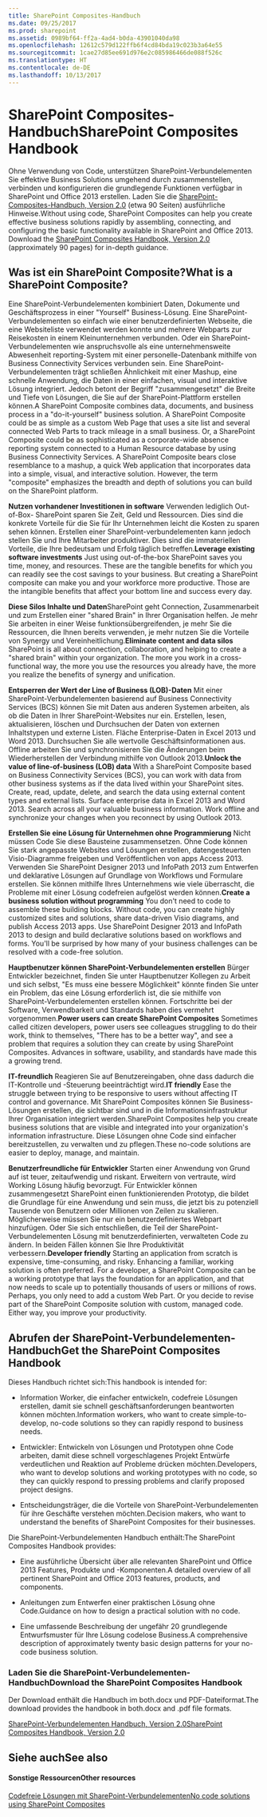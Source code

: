 ```yaml
---
title: SharePoint Composites-Handbuch
ms.date: 09/25/2017
ms.prod: sharepoint
ms.assetid: 0989bf64-ff2a-4ad4-b0da-43901040da98
ms.openlocfilehash: 12612c579d122ffb6f4cd84bda19c023b3a64e55
ms.sourcegitcommit: 1cae27d85ee691d976e2c085986466de088f526c
ms.translationtype: HT
ms.contentlocale: de-DE
ms.lasthandoff: 10/13/2017
---
```

# <a name="sharepoint-composites-handbook"></a><span data-ttu-id="d8eeb-102">SharePoint Composites-Handbuch</span><span class="sxs-lookup"><span data-stu-id="d8eeb-102">SharePoint Composites Handbook</span></span>
<span data-ttu-id="d8eeb-p101">Ohne Verwendung von Code, unterstützen SharePoint-Verbundelementen Sie effektive Business Solutions umgehend durch zusammenstellen, verbinden und konfigurieren die grundlegende Funktionen verfügbar in SharePoint und Office 2013 erstellen. Laden Sie die  [SharePoint-Composites-Handbuch, Version 2.0](http://www.microsoft.com/en-us/download/details.aspx?id=36055) (etwa 90 Seiten) ausführliche Hinweise.</span><span class="sxs-lookup"><span data-stu-id="d8eeb-p101">Without using code, SharePoint Composites can help you create effective business solutions rapidly by assembling, connecting, and configuring the basic functionality available in SharePoint and Office 2013. Download the  [SharePoint Composites Handbook, Version 2.0](http://www.microsoft.com/en-us/download/details.aspx?id=36055) (approximately 90 pages) for in-depth guidance.</span></span>
## <a name="what-is-a-sharepoint-composite"></a><span data-ttu-id="d8eeb-105">Was ist ein SharePoint Composite?</span><span class="sxs-lookup"><span data-stu-id="d8eeb-105">What is a SharePoint Composite?</span></span>

<span data-ttu-id="d8eeb-p102">Eine SharePoint-Verbundelementen kombiniert Daten, Dokumente und Geschäftsprozess in einer "Yourself" Business-Lösung. Eine SharePoint-Verbundelementen so einfach wie einer benutzerdefinierten Webseite, die eine Websiteliste verwendet werden konnte und mehrere Webparts zur Reisekosten in einem Kleinunternehmen verbunden. Oder ein SharePoint-Verbundelementen wie anspruchsvolle als eine unternehmensweite Abwesenheit reporting-System mit einer personelle-Datenbank mithilfe von Business Connectivity Services verbunden sein. Eine SharePoint-Verbundelementen trägt schließen Ähnlichkeit mit einer Mashup, eine schnelle Anwendung, die Daten in einer einfachen, visual und interaktive Lösung integriert. Jedoch betont der Begriff "zusammengesetzt" die Breite und Tiefe von Lösungen, die Sie auf der SharePoint-Plattform erstellen können.</span><span class="sxs-lookup"><span data-stu-id="d8eeb-p102">A SharePoint Composite combines data, documents, and business process in a "do-it-yourself" business solution. A SharePoint Composite could be as simple as a custom Web Page that uses a site list and several connected Web Parts to track mileage in a small business. Or, a SharePoint Composite could be as sophisticated as a corporate-wide absence reporting system connected to a Human Resource database by using Business Connectivity Services. A SharePoint Composite bears close resemblance to a mashup, a quick Web application that incorporates data into a simple, visual, and interactive solution. However, the term "composite" emphasizes the breadth and depth of solutions you can build on the SharePoint platform.</span></span>
  
    
    
 <span data-ttu-id="d8eeb-p103">**Nutzen vorhandener Investitionen in software** Verwenden lediglich Out-of-Box- SharePoint sparen Sie Zeit, Geld und Ressourcen. Dies sind die konkrete Vorteile für die Sie für Ihr Unternehmen leicht die Kosten zu sparen sehen können. Erstellen einer SharePoint-verbundelementen kann jedoch stellen Sie und Ihre Mitarbeiter produktiver. Dies sind die immateriellen Vorteile, die Ihre bedeutsam und Erfolg täglich betreffen.</span><span class="sxs-lookup"><span data-stu-id="d8eeb-p103">**Leverage existing software investments** Just using out-of-the-box SharePoint saves you time, money, and resources. These are the tangible benefits for which you can readily see the cost savings to your business. But creating a SharePoint composite can make you and your workforce more productive. Those are the intangible benefits that affect your bottom line and success every day.</span></span>
  
    
    
 <span data-ttu-id="d8eeb-p104">**Diese Silos Inhalte und Daten**SharePoint geht Connection, Zusammenarbeit und zum Erstellen einer "shared Brain" in Ihrer Organisation helfen. Je mehr Sie arbeiten in einer Weise funktionsübergreifenden, je mehr Sie die Ressourcen, die Ihnen bereits verwenden, je mehr nutzen Sie die Vorteile von Synergy und Vereinheitlichung.</span><span class="sxs-lookup"><span data-stu-id="d8eeb-p104">**Eliminate content and data silos** SharePoint is all about connection, collaboration, and helping to create a "shared brain" within your organization. The more you work in a cross-functional way, the more you use the resources you already have, the more you realize the benefits of synergy and unification.</span></span>
  
    
    
 <span data-ttu-id="d8eeb-p105">**Entsperren der Wert der Line of Business (LOB)-Daten** Mit einer SharePoint-Verbundelementen basierend auf Business Connectivity Services (BCS) können Sie mit Daten aus anderen Systemen arbeiten, als ob die Daten in Ihrer SharePoint-Websites nur ein. Erstellen, lesen, aktualisieren, löschen und Durchsuchen der Daten von externen Inhaltstypen und externe Listen. Fläche Enterprise-Daten in Excel 2013 und Word 2013. Durchsuchen Sie alle wertvolle Geschäftsinformationen aus. Offline arbeiten Sie und synchronisieren Sie die Änderungen beim Wiederherstellen der Verbindung mithilfe von Outlook 2013.</span><span class="sxs-lookup"><span data-stu-id="d8eeb-p105">**Unlock the value of line-of-business (LOB) data** With a SharePoint Composite based on Business Connectivity Services (BCS), you can work with data from other business systems as if the data lived within your SharePoint sites. Create, read, update, delete, and search the data using external content types and external lists. Surface enterprise data in Excel 2013 and Word 2013. Search across all your valuable business information. Work offline and synchronize your changes when you reconnect by using Outlook 2013.</span></span>
  
    
    
 <span data-ttu-id="d8eeb-p106">**Erstellen Sie eine Lösung für Unternehmen ohne Programmierung** Nicht müssen Code Sie diese Bausteine zusammensetzen. Ohne Code können Sie stark angepasste Websites und Lösungen erstellen, datengesteuerten Visio-Diagramme freigeben und Veröffentlichen von apps Access 2013. Verwenden Sie SharePoint Designer 2013 und InfoPath 2013 zum Entwerfen und deklarative Lösungen auf Grundlage von Workflows und Formulare erstellen. Sie können mithilfe Ihres Unternehmens wie viele überrascht, die Probleme mit einer Lösung codefreien aufgelöst werden können.</span><span class="sxs-lookup"><span data-stu-id="d8eeb-p106">**Create a business solution without programming** You don't need to code to assemble these building blocks. Without code, you can create highly customized sites and solutions, share data-driven Visio diagrams, and publish Access 2013 apps. Use SharePoint Designer 2013 and InfoPath 2013 to design and build declarative solutions based on workflows and forms. You'll be surprised by how many of your business challenges can be resolved with a code-free solution.</span></span>
  
    
    
 <span data-ttu-id="d8eeb-p107">**Hauptbenutzer können SharePoint-Verbundelementen erstellen** Bürger Entwickler bezeichnet, finden Sie unter Hauptbenutzer Kollegen zu Arbeit und sich selbst, "Es muss eine bessere Möglichkeit" könnte finden Sie unter ein Problem, das eine Lösung erforderlich ist, die sie mithilfe von SharePoint-Verbundelementen erstellen können. Fortschritte bei der Software, Verwendbarkeit und Standards haben dies vermehrt vorgenommen.</span><span class="sxs-lookup"><span data-stu-id="d8eeb-p107">**Power users can create SharePoint Composites** Sometimes called citizen developers, power users see colleagues struggling to do their work, think to themselves, "There has to be a better way", and see a problem that requires a solution they can create by using SharePoint Composites. Advances in software, usability, and standards have made this a growing trend.</span></span>
  
    
    
 <span data-ttu-id="d8eeb-128">**IT-freundlich** Reagieren Sie auf Benutzereingaben, ohne dass dadurch die IT-Kontrolle und -Steuerung beeinträchtigt wird.</span><span class="sxs-lookup"><span data-stu-id="d8eeb-128">**IT friendly** Ease the struggle between trying to be responsive to users without affecting IT control and governance.</span></span> <span data-ttu-id="d8eeb-129">Mit SharePoint Composites können Sie Business-Lösungen erstellen, die sichtbar sind und in die Informationsinfrastruktur Ihrer Organisation integriert werden.</span><span class="sxs-lookup"><span data-stu-id="d8eeb-129">SharePoint Composites help you create business solutions that are visible and integrated into your organization's information infrastructure.</span></span> <span data-ttu-id="d8eeb-130">Diese Lösungen ohne Code sind einfacher bereitzustellen, zu verwalten und zu pflegen.</span><span class="sxs-lookup"><span data-stu-id="d8eeb-130">These no-code solutions are easier to deploy, manage, and maintain.</span></span>
  
    
    
 <span data-ttu-id="d8eeb-p109">**Benutzerfreundliche für Entwickler** Starten einer Anwendung von Grund auf ist teuer, zeitaufwendig und riskant. Erweitern von vertraute, wird Working Lösung häufig bevorzugt. Für Entwickler können zusammengesetzt SharePoint einen funktionierenden Prototyp, die bildet die Grundlage für eine Anwendung und sein muss, die jetzt bis zu potenziell Tausende von Benutzern oder Millionen von Zeilen zu skalieren. Möglicherweise müssen Sie nur ein benutzerdefiniertes Webpart hinzufügen. Oder Sie sich entschließen, die Teil der SharePoint-Verbundelementen Lösung mit benutzerdefinierten, verwalteten Code zu ändern. In beiden Fällen können Sie Ihre Produktivität verbessern.</span><span class="sxs-lookup"><span data-stu-id="d8eeb-p109">**Developer friendly** Starting an application from scratch is expensive, time-consuming, and risky. Enhancing a familiar, working solution is often preferred. For a developer, a SharePoint Composite can be a working prototype that lays the foundation for an application, and that now needs to scale up to potentially thousands of users or millions of rows. Perhaps, you only need to add a custom Web Part. Or you decide to revise part of the SharePoint Composite solution with custom, managed code. Either way, you improve your productivity.</span></span>
  
    
    

## <a name="get-the-sharepoint-composites-handbook"></a><span data-ttu-id="d8eeb-137">Abrufen der SharePoint-Verbundelementen-Handbuch</span><span class="sxs-lookup"><span data-stu-id="d8eeb-137">Get the SharePoint Composites Handbook</span></span>

<span data-ttu-id="d8eeb-138">Dieses Handbuch richtet sich:</span><span class="sxs-lookup"><span data-stu-id="d8eeb-138">This handbook is intended for:</span></span>
  
    
    

- <span data-ttu-id="d8eeb-139">Information Worker, die einfacher entwickeln, codefreie Lösungen erstellen, damit sie schnell geschäftsanforderungen beantworten können möchten.</span><span class="sxs-lookup"><span data-stu-id="d8eeb-139">Information workers, who want to create simple-to-develop, no-code solutions so they can rapidly respond to business needs.</span></span>
    
  
- <span data-ttu-id="d8eeb-140">Entwickler: Entwickeln von Lösungen und Prototypen ohne Code arbeiten, damit diese schnell vorgeschlagenes Projekt Entwürfe verdeutlichen und Reaktion auf Probleme drücken möchten.</span><span class="sxs-lookup"><span data-stu-id="d8eeb-140">Developers, who want to develop solutions and working prototypes with no code, so they can quickly respond to pressing problems and clarify proposed project designs.</span></span>
    
  
- <span data-ttu-id="d8eeb-141">Entscheidungsträger, die die Vorteile von SharePoint-Verbundelementen für ihre Geschäfte verstehen möchten.</span><span class="sxs-lookup"><span data-stu-id="d8eeb-141">Decision makers, who want to understand the benefits of SharePoint Composites for their businesses.</span></span>
    
  
<span data-ttu-id="d8eeb-142">Die SharePoint-Verbundelementen Handbuch enthält:</span><span class="sxs-lookup"><span data-stu-id="d8eeb-142">The SharePoint Composites Handbook provides:</span></span>
  
    
    

- <span data-ttu-id="d8eeb-143">Eine ausführliche Übersicht über alle relevanten SharePoint und Office 2013 Features, Produkte und -Komponenten.</span><span class="sxs-lookup"><span data-stu-id="d8eeb-143">A detailed overview of all pertinent SharePoint and Office 2013 features, products, and components.</span></span>
    
  
- <span data-ttu-id="d8eeb-144">Anleitungen zum Entwerfen einer praktischen Lösung ohne Code.</span><span class="sxs-lookup"><span data-stu-id="d8eeb-144">Guidance on how to design a practical solution with no code.</span></span>
    
  
- <span data-ttu-id="d8eeb-145">Eine umfassende Beschreibung der ungefähr 20 grundlegende Entwurfsmuster für Ihre Lösung codelose Business.</span><span class="sxs-lookup"><span data-stu-id="d8eeb-145">A comprehensive description of approximately twenty basic design patterns for your no-code business solution.</span></span>
    
  

### <a name="download-the-sharepoint-composites-handbook"></a><span data-ttu-id="d8eeb-146">Laden Sie die SharePoint-Verbundelementen-Handbuch</span><span class="sxs-lookup"><span data-stu-id="d8eeb-146">Download the SharePoint Composites Handbook</span></span>

<span data-ttu-id="d8eeb-147">Der Download enthält die Handbuch im both.docx und PDF-Dateiformat.</span><span class="sxs-lookup"><span data-stu-id="d8eeb-147">The download provides the handbook in both.docx and .pdf file formats.</span></span>
  
    
    
 [<span data-ttu-id="d8eeb-148">SharePoint-Verbundelementen Handbuch, Version 2.0</span><span class="sxs-lookup"><span data-stu-id="d8eeb-148">SharePoint Composites Handbook, Version 2.0</span></span>](http://www.microsoft.com/en-us/download/details.aspx?id=36055)
  
    
    

## <a name="see-also"></a><span data-ttu-id="d8eeb-149">Siehe auch</span><span class="sxs-lookup"><span data-stu-id="d8eeb-149">See also</span></span>


#### <a name="other-resources"></a><span data-ttu-id="d8eeb-150">Sonstige Ressourcen</span><span class="sxs-lookup"><span data-stu-id="d8eeb-150">Other resources</span></span>


  
    
    
 [<span data-ttu-id="d8eeb-151">Codefreie Lösungen mit SharePoint-Verbundelementen</span><span class="sxs-lookup"><span data-stu-id="d8eeb-151">No code solutions using SharePoint Composites</span></span>](http://msdn.microsoft.com/en-us/sharepoint/fp161345)
